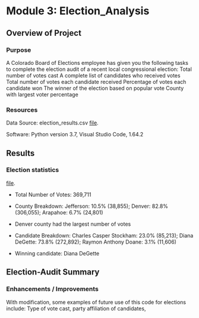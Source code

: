 # Module 3: Election_Analysis
## Overview of Project
### Purpose

A Colorado Board of Elections employee has given you the following tasks to complete the election audit of a recent local congressional election:
Total number of votes cast
A complete list of candidates who received votes
Total number of votes each candidate received
Percentage of votes each candidate won
The winner of the election based on popular vote
County with largest voter percentage
### Resources

Data Source: election_results.csv
[file](Resources/election_results.csv).

Software: Python version 3.7, Visual Studio Code, 1.64.2

## Results
### Election statistics

[file](path/to/filename.xlxs).

*	Total Number of Votes:  369,711

*	County Breakdown: Jefferson: 10.5% (38,855); Denver: 82.8% (306,055); Arapahoe: 6.7% (24,801)
    
*	Denver county had the largest number of votes

*	Candidate Breakdown: Charles Casper Stockham: 23.0% (85,213); Diana DeGette: 73.8% (272,892); Raymon Anthony Doane: 3.1% (11,606)

*	Winning candidate: Diana DeGette

## Election-Audit Summary
### Enhancements / Improvements

With modification, some examples of future use of this code for elections include:
  Type of vote cast, party affiliation of candidates, 
